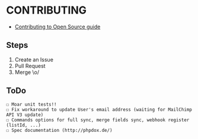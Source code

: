 # CONTRIBUTING

* [Contributing to Open Source guide](https://guides.github.com/activities/contributing-to-open-source/)

## Steps

1. Create an Issue
2. Pull Request
3. Merge \o/

## ToDo

    ☐ Moar unit tests!!
    ☐ Fix workaround to update User's email address (waiting for MailChimp API V3 update)
    ☐ Commands options for full sync, merge fields sync, webhook register (listId, ...)
    ☐ Spec documentation (http://phpdox.de/)
